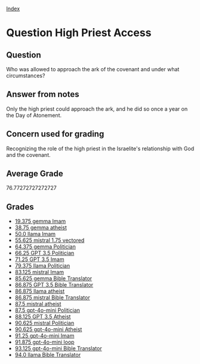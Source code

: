 
[Index](../../index.md)
# Question High Priest Access
## Question
Who was allowed to approach the ark of the covenant and under what circumstances?

## Answer from notes
Only the high priest could approach the ark, and he did so once a year on the Day of Atonement.

## Concern used for grading
Recognizing the role of the high priest in the Israelite's relationship with God and the covenant.

## Average Grade
76.77272727272727

## Grades
 * [19.375 gemma Imam](../answers/gemma_Imam/High_Priest_Access.md)
 * [38.75 gemma atheist](../answers/gemma_atheist/High_Priest_Access.md)
 * [50.0 llama Imam](../answers/llama_Imam/High_Priest_Access.md)
 * [55.625 mistral 1.75 vectored](../answers/mistral_1.75_vectored/High_Priest_Access.md)
 * [64.375 gemma Politician](../answers/gemma_Politician/High_Priest_Access.md)
 * [66.25 GPT 3.5 Politician](../answers/GPT_3.5_Politician/High_Priest_Access.md)
 * [71.25 GPT 3.5 Imam](../answers/GPT_3.5_Imam/High_Priest_Access.md)
 * [79.375 llama Politician](../answers/llama_Politician/High_Priest_Access.md)
 * [83.125 mistral Imam](../answers/mistral_Imam/High_Priest_Access.md)
 * [85.625 gemma Bible Translator](../answers/gemma_Bible_Translator/High_Priest_Access.md)
 * [86.875 GPT 3.5 Bible Translator](../answers/GPT_3.5_Bible_Translator/High_Priest_Access.md)
 * [86.875 llama atheist](../answers/llama_atheist/High_Priest_Access.md)
 * [86.875 mistral Bible Translator](../answers/mistral_Bible_Translator/High_Priest_Access.md)
 * [87.5 mistral atheist](../answers/mistral_atheist/High_Priest_Access.md)
 * [87.5 gpt-4o-mini Politician](../answers/gpt-4o-mini_Politician/High_Priest_Access.md)
 * [88.125 GPT 3.5 Atheist](../answers/GPT_3.5_Atheist/High_Priest_Access.md)
 * [90.625 mistral Politician](../answers/mistral_Politician/High_Priest_Access.md)
 * [90.625 gpt-4o-mini Atheist](../answers/gpt-4o-mini_Atheist/High_Priest_Access.md)
 * [91.25 gpt-4o-mini Imam](../answers/gpt-4o-mini_Imam/High_Priest_Access.md)
 * [91.875 gpt-4o-mini loop](../answers/gpt-4o-mini_loop/High_Priest_Access.md)
 * [93.125 gpt-4o-mini Bible Translator](../answers/gpt-4o-mini_Bible_Translator/High_Priest_Access.md)
 * [94.0 llama Bible Translator](../answers/llama_Bible_Translator/High_Priest_Access.md)
